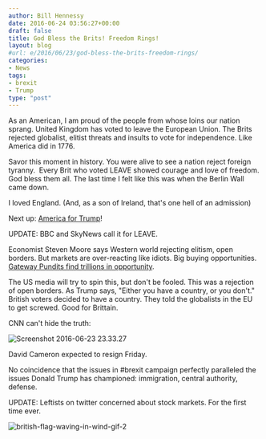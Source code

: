 ```yaml
---
author: Bill Hennessy
date: 2016-06-24 03:56:27+00:00
draft: false
title: God Bless the Brits! Freedom Rings!
layout: blog
#url: e/2016/06/23/god-bless-the-brits-freedom-rings/
categories:
- News
tags:
- brexit
- Trump
type: "post"
---
```


As an American, I am proud of the people from whose loins our nation sprang. United Kingdom has voted to leave the European Union. The Brits rejected globalist, elitist threats and insults to vote for independence. Like America did in 1776.

Savor this moment in history. You were alive to see a nation reject foreign tyranny.  Every Brit who voted LEAVE showed courage and love of freedom. God bless them all. The last time I felt like this was when the Berlin Wall came down.

I loved England. (And, as a son of Ireland, that's one hell of an admission)

Next up: [America for Trump](https://hennessysview.com/2016/06/01/what-the-world-needs-now-a-trump-book/)!

UPDATE: BBC and SkyNews call it for LEAVE.

Economist Steven Moore says Western world rejecting elitism, open borders. But markets are over-reacting like idiots. Big buying opportunities. [Gateway Pundits find trillions in opportunity](https://www.thegatewaypundit.com/2016/06/bloomberg-analysts-half-trillion-erased-global-markets-following-brexit-vote/).

The US media will try to spin this, but don't be fooled. This was a rejection of open borders. As Trump says, "Either you have a country, or you don't." British voters decided to have a country. They told the globalists in the EU to get screwed. Good for Brittain.

CNN can't hide the truth:

![Screenshot 2016-06-23 23.33.27](https://hennessysview.com/wp-content/uploads/2016/06/Screenshot-2016-06-23-23.33.27.png)




David Cameron expected to resign Friday.

No coincidence that the issues in #brexit campaign perfectly paralleled the issues Donald Trump has championed: immigration, central authority, defense.

UPDATE: Leftists on twitter concerned about stock markets. For the first time ever.

![british-flag-waving-in-wind-gif-2](https://hennessysview.com/wp-content/uploads/2016/06/british-flag-waving-in-wind-gif-2.gif)

